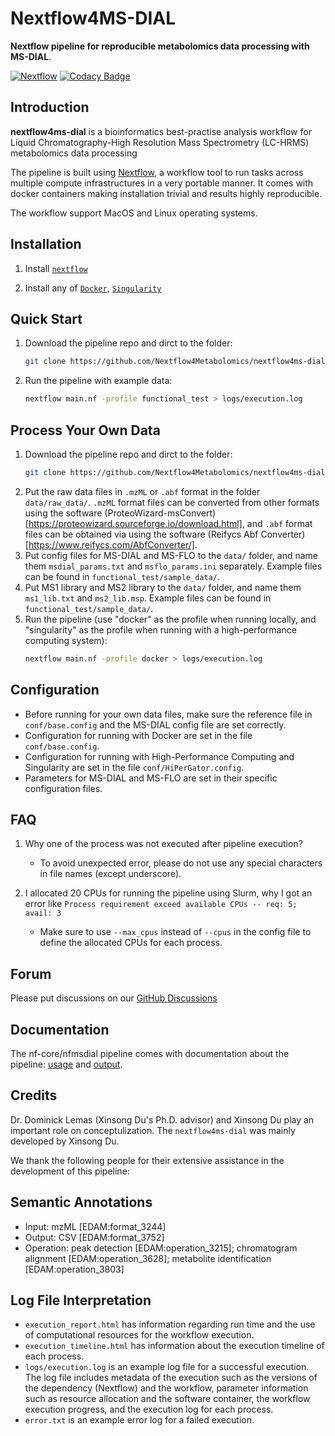 # Nextflow4MS-DIAL

**Nextflow pipeline for reproducible metabolomics data processing with MS-DIAL**.

[![Nextflow](https://img.shields.io/badge/nextflow-%E2%89%A520.04.0-brightgreen.svg)](https://www.nextflow.io/)
[![Codacy Badge](https://app.codacy.com/project/badge/Grade/104f754fa0854cc49e7f84ce73b7c440)](https://app.codacy.com/gh/Nextflow4Metabolomics/nextflow4ms-dial/dashboard?utm_source=gh&utm_medium=referral&utm_content=&utm_campaign=Badge_grade)

## Introduction

<!-- TODO nf-core: Write a 1-2 sentence summary of what data the pipeline is for and what it does -->
**nextflow4ms-dial** is a bioinformatics best-practise analysis workflow for Liquid Chromatography-High Resolution Mass Spectrometry (LC-HRMS) metabolomics data processing

The pipeline is built using [Nextflow](https://www.nextflow.io), a workflow tool to run tasks across multiple compute infrastructures in a very portable manner. It comes with docker containers making installation trivial and results highly reproducible.

The workflow support MacOS and Linux operating systems.

## Installation

1. Install [`nextflow`](https://nf-co.re/usage/installation)

2. Install any of [`Docker`](https://docs.docker.com/engine/installation/), [`Singularity`](https://www.sylabs.io/guides/3.0/user-guide/)

## Quick Start

1. Download the pipeline repo and dirct to the folder:
	```bash
	git clone https://github.com/Nextflow4Metabolomics/nextflow4ms-dial.git && cd nextflow4ms-dial
	```

2. Run the pipeline with example data:
    ```bash
    nextflow main.nf -profile functional_test > logs/execution.log
    ```

## Process Your Own Data

1. Download the pipeline repo and dirct to the folder:
	```bash
	git clone https://github.com/Nextflow4Metabolomics/nextflow4ms-dial.git && cd nextflow4ms-dial
	```
2. Put the raw data files in `.mzML` or `.abf` format in the folder `data/raw_data/`. `.mzML` format files can be converted from other formats using the software (ProteoWizard-msConvert)[https://proteowizard.sourceforge.io/download.html], and `.abf` format files can be obtained via using the software (Reifycs Abf Converter)[https://www.reifycs.com/AbfConverter/].
3. Put config files for MS-DIAL and MS-FLO to the `data/` folder, and name them `msdial_params.txt` and `msflo_params.ini` separately. Example files can be found in `functional_test/sample_data/`.
4. Put MS1 library and MS2 library to the `data/` folder, and name them `ms1_lib.txt` and `ms2_lib.msp`. Example files can be found in `functional_test/sample_data/`.
3. Run the pipeline (use "docker" as the profile when running locally, and "singularity" as the profile when running with a high-performance computing system):
    ```bash
    nextflow main.nf -profile docker > logs/execution.log
    ```

## Configuration

- Before running for your own data files, make sure the reference file in `conf/base.config` and the MS-DIAL config file are set correctly.
- Configuration for running with Docker are set in the file `conf/base.config`.
- Configuration for running with High-Performance Computing and Singularity are set in the file `conf/HiPerGator.config`.
- Parameters for MS-DIAL and MS-FLO are set in their specific configuration files.

## FAQ

1. Why one of the process was not executed after pipeline execution?
	- To avoid unexpected error, please do not use any special characters in file names (except underscore).

2. I allocated 20 CPUs for running the pipeline using Slurm, why I got an error like `Process requirement exceed available CPUs -- req: 5; avail: 3`
	- Make sure to use `--max_cpus` instead of `--cpus` in the config file to define the allocated CPUs for each process.

## Forum

Please put discussions on our [GitHub Discussions](https://github.com/Nextflow4Metabolomics/nextflow4ms-dial/discussions)

## Documentation

The nf-core/nfmsdial pipeline comes with documentation about the pipeline: [usage](https://nf-co.re/nfmsdial/usage) and [output](https://nf-co.re/nfmsdial/output).

## Credits

Dr. Dominick Lemas (Xinsong Du's Ph.D. advisor) and Xinsong Du play an important role on conceptulization.
The `nextflow4ms-dial` was mainly developed by Xinsong Du. 

We thank the following people for their extensive assistance in the development
of this pipeline:

## Semantic Annotations

- Input: mzML [EDAM:format_3244]
- Output: CSV [EDAM:format_3752]
- Operation: peak detection [EDAM:operation_3215]; chromatogram alignment [EDAM:operation_3628]; metabolite identification [EDAM:operation_3803]

## Log File Interpretation

- `execution_report.html` has information regarding run time and the use of computational resources for the workflow execution.
- `execution_timeline.html` has information about the execution timeline of each process.
- `logs/execution.log` is an example log file for a successful execution. The log file includes metadata of the execution such as the versions of the dependency (Nextflow) and the workflow, parameter information such as resource allocation and the software container, the workflow execution progress, and the execution log for each process.
- `error.txt` is an example error log for a failed execution.